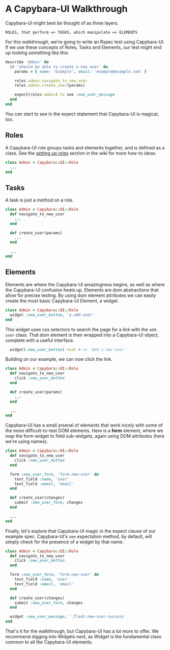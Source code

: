 # A Capybara-UI Walkthrough
Capybara-UI might best be thought of as three layers.

    ROLES, that perform => TASKS, which manipulate => ELEMENTS

For this walkthrough, we're going to write an Rspec test using Capybara-UI. If we use these concepts of Roles, Tasks and Elements, our test might end up looking something like this:

```ruby
describe 'Admin' do
  it 'should be able to create a new user' do
    params = { name: 'Example', email: 'example@example.com' }

    roles.admin.navigate_to_new_user
    roles.admin.create_user(params)

    expect(roles.admin).to see :new_user_message
  end
end
```

You can start to see in the expect statement that Capybara-UI is magical, too.


## Roles
A Capybara-UI role groups tasks and elements together, and is defined as a class.
See the [setting up roles](https://github.com/mojotech/capybara-ui/wiki/Setting-Up-Roles) section in the wiki for more how-to ideas.

```ruby
class Admin < Capybara::UI::Role
  ...
end
```


## Tasks
A task is just a method on a role.

```ruby
class Admin < Capybara::UI::Role
  def navigate_to_new_user
    ...
  end

  def create_user(params)
    ...
  end

  ...
end
```


## Elements
Elements are where the Capybara-UI amazingness begins, as well as where the Capybara-UI confusion heats up. Elements are dom abstractions that allow for precise testing. By using dom element attributes we can easily create the most basic Capybara-UI Element, a widget.

```ruby
class Admin < Capybara::UI::Role
  widget :new_user_button, 'a.add-user'
end
```

This widget uses css selectors to search the page for a link with the `add-user` class. That dom element is then wrapped into a Capybara-UI object, complete with a useful interface.

```ruby
  widget(:new_user_button).text # => 'Add a new user'
```

Building on our example, we can now click the link.

```ruby
class Admin < Capybara::UI::Role
  def navigate_to_new_user
    click :new_user_button
  end

  def create_user(params)
    ...
  end

  ...
end
```

Capybara-UI has a small arsenal of elements that work nicely with some of the more difficult-to-test DOM elements. Here is a **form** element, where we map the form widget to field sub-widgets, again using DOM attributes (here we're using names).

```ruby
class Admin < Capybara::UI::Role
  def navigate_to_new_user
    click :new_user_button
  end

  form :new_user_form, 'form.new-user' do
    text_field :name, 'user'
    text_field :email, 'email'
  end

  def create_user(changes)
    submit :new_user_form, changes
  end

  ...
end
```

Finally, let's explore that Capybara-UI magic in the expect clause of our example spec. Capybara-UI's `see` expectation method, by default, will simply check for the presence of a widget by that name.

```ruby
class Admin < Capybara::UI::Role
  def navigate_to_new_user
    click :new_user_button
  end

  form :new_user_form, 'form.new-user' do
    text_field :name, 'user'
    text_field :email, 'email'
  end

  def create_user(changes)
    submit :new_user_form, changes
  end

  widget :new_user_message, '.flash.new-user-success'
end
```

That's it for the walkthrough, but Capybara-UI has a lot more to offer. We recommend digging into Widgets next, as Widget is the fundamental class common to all the Capybara-UI elements.


